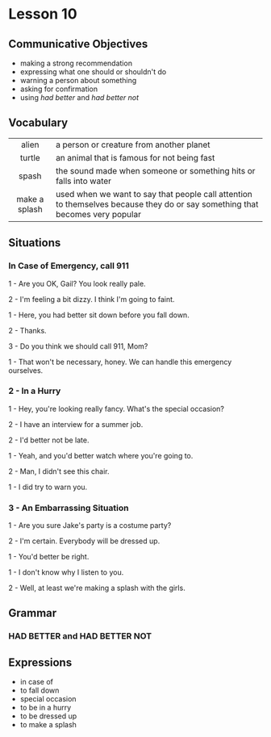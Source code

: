 # Lesson 10

## Communicative Objectives
- making a strong recommendation
- expressing what one should or shouldn't do
- warning a person about something
- asking for confirmation
- using *had better* and *had better not*



## Vocabulary

|||
|:---:|---|
| alien | a person or creature from another planet |
| turtle | an animal that is famous for not being fast |
| spash | the sound made when someone or something hits or falls into water |
| make a splash | used when we want to say that people call attention to themselves because they do or say something that becomes very popular |



## Situations
### In Case of Emergency, call 911
1 - Are you OK, Gail? You look really pale.

2 - I'm feeling a bit dizzy. I think I'm going to faint.

1 - Here, you had better sit down before you fall down.

2 - Thanks.

3 - Do you think we should call 911, Mom?

1 - That won't be necessary, honey. We can handle this emergency ourselves.

### 2 - In a Hurry
1 - Hey, you're looking really fancy. What's the special occasion?

2 - I have an interview for a summer job.

2 - I'd better not be late.

1 - Yeah, and you'd better watch where you're going to.

2 - Man, I didn't see this chair.

1 - I did try to warn you.

### 3 - An Embarrassing Situation
1 - Are you sure Jake's party is a costume party?

2 - I'm certain. Everybody will be dressed up.

1 - You'd better be right.

1 - I don't know why I listen to you.

2 - Well, at least we're making a splash with the girls.


## Grammar
### HAD BETTER  and HAD BETTER NOT



## Expressions
- in case of
- to fall down
- special occasion
- to be in a hurry
- to be dressed up
- to make a splash